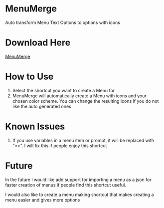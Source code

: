 # MenuMerge
Auto transform Menu Text Options to options with icons 

# Download Here
[MenuMerge](https://www.icloud.com/shortcuts/48531ca24aab487d9b1146c0ecb41e9d)

# How to Use
1. Select the shortcut you want to create a Menu for
2. MenuMerge will automatically create a Menu with icons and your chosen color scheme. You can change the resulting icons if you do not like the auto generated ones

# Known Issues
1. If you use variables in a menu item or prompt, it will be replaced with “<<Variable>>”. I will fix this if people enjoy this shortcut

# Future
In the future I would like add support for importing a menu as a json for faster creation of menus if people find this shortcut useful. 

I would also like to create a menu making shortcut that makes creating a menu easier and gives more options
